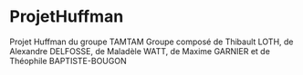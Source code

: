 # ProjetHuffman
Projet Huffman du groupe TAMTAM
Groupe composé de Thibault LOTH, de Alexandre DELFOSSE, de Maladèle WATT, de Maxime GARNIER et de Théophile BAPTISTE-BOUGON
